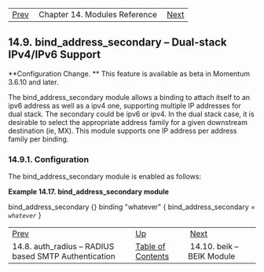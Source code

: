 |     |     |     |
| --- | --- | --- |
| [Prev](modules.auth_radius)  | Chapter 14. Modules Reference |  [Next](modules.beik.php) |

## 14.9. bind_address_secondary – Dual-stack IPv4/IPv6 Support

<a class="indexterm" name="idp17992240"></a>

**Configuration Change. ** This feature is available as beta in Momentum 3.6.10 and later.

The bind_address_secondary module allows a binding to attach itself to an ipv6 address as well as a ipv4 one, supporting multiple IP addresses for dual stack. The secondary could be ipv6 or ipv4\. In the dual stack case, it is desirable to select the appropriate address family for a given downstream destination (ie, MX). This module supports one IP address per address family per binding.

### 14.9.1. Configuration

The bind_address_secondary module is enabled as follows:

<a name="modules.bind_address_secondary.example"></a>

**Example 14.17. bind_address_secondary module**

bind_address_secondary {}
binding "whatever" {
  bind_address_secondary = *`whatever`*
}

|     |     |     |
| --- | --- | --- |
| [Prev](modules.auth_radius)  | [Up](modules.php) |  [Next](modules.beik.php) |
| 14.8. auth_radius – RADIUS based SMTP Authentication  | [Table of Contents](index) |  14.10. beik – BEIK Module |
